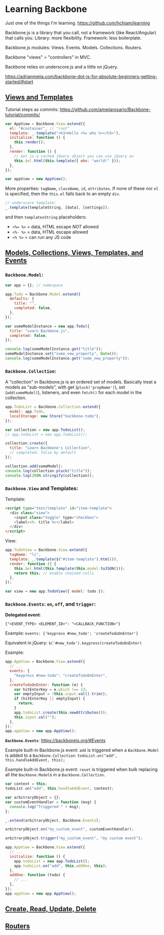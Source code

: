 # Learning Backbone

Just one of the things I'm learning. <https://github.com/hchiam/learning>

Backbone.js is a library that you call, not a framework (like React/Angular) that calls you. Library: more flexibility. Framework: less boilerplate.

Backbone.js modules: Views. Events. Models. Collections. Routers.

Backbone "views" = "controllers" in MVC.

Backbone relies on underscore.js and a little on jQuery.

<https://adrianmejia.com/backbone-dot-js-for-absolute-beginners-getting-started/#start>

## [Views and Templates](https://adrianmejia.com/backbone-dot-js-for-absolute-beginners-getting-started/#start)

Tutorial steps as commits: <https://github.com/amejiarosario/Backbone-tutorial/commits/>

```js
var AppView = Backbone.View.extend({
  el: "#container", // "root"
  template: _.template("<h3>Hello <%= who %></h3>"),
  initialize: function () {
    this.render();
  },
  render: function () {
    // $el is a cached jQuery object you can use jQuery on
    this.$el.html(this.template({ who: "world!" }));
  },
});

var appView = new AppView();
```

More properties: `tagName`, `className`, `id`, `attributes`. If none of these nor `el` is specified, then the `this.el` falls back to an empty `div`.

```js
// underscore template:
_.template(templateString, [data], [settings]);
```

and then `templatesString` placeholders:

- `<%= %>` = data, HTML escape _NOT_ allowed
- `<%- %>` = data, HTML escape allowed
- `<% %>` = can run any JS code

## [Models, Collections, Views, Templates, and Events](https://adrianmejia.com/backbone-js-for-absolute-beginners-getting-started-part-2/)

### `Backbone.Model`:

```js
var app = {}; // namespace

app.Todo = Backbone.Model.extend({
  defaults: {
    title: "",
    completed: false,
  },
});

var someModelInstance = new app.Todo({
  title: "Learn Backbone.js",
  completed: false,
});

console.log(someModelInstance.get("title"));
someModelInstance.set("some_new_property", Date());
console.log(someModelInstance.get("some_new_property"));
```

### `Backbone.Collection`:

A "collection" in Backbone.js is an ordered set of models. Basically treat a models as "sub-models", with get (`pluck('propName')`), set (`add(someModel)`), listeners, and even `fetch()` for each model in the collection.

```js
app.TodoList = Backbone.Collection.extend({
  model: app.Todo,
  localStorage: new Store("backbone-todo"),
});

var collection = new app.TodoList();
// app.todoList = new app.TodoList();

collection.create({
  title: "Learn Backbone's Collection",
  // completed: false by default
});

collection.add(someModel);
console.log(collection.pluck("title"));
console.log(JSON.stringify(collection));
```

### `Backbone.View` and Templates:

Template:

```html
<script type="text/template" id="item-template">
  <div class="view">
    <input class="toggle" type="checkbox">
    <label><%- title %></label>
  </div>
</script>
```

View:

```js
app.TodoView = Backbone.View.extend({
  tagName: "li",
  template: _.template($("#item-template").html()),
  render: function () {
    this.$el.html(this.template(this.model.toJSON()));
    return this; // enable chained calls
  },
});

var view = new app.TodoView({ model: todo });
```

### `Backbone.Events`: `on`, `off`, and `trigger`:

**Delegated event**:

`{"<EVENT_TYPE> <ELEMENT_ID>": "<CALLBACK_FUNCTION>"}`

Example: `events: {'keypress #new_todo': 'createTodoOnEnter'}`

Equivalent in jQuery: `$('#new_todo').keypress(createTodoOnEnter)`

Example:

```js
app.AppView = Backbone.View.extend({
  // ...
  events: {
    "keypress #new-todo": "createTodoOnEnter",
  },
  createTodoOnEnter: function (e) {
    var hitEnterKey = e.which !== 13;
    var emptyInput = !this.input.val().trim();
    if (hitEnterKey || emptyInput) {
      return;
    }
    app.todoList.create(this.newAttributes());
    this.input.val("");
  },
});
app.appView = new app.AppView();
```

**`Backbone.Events`**: <https://backbonejs.org/#Events>

Example built-in Backbone.js event: `add` is triggered when a `Backbone.Model` is added to a `Backbone.Collection`: `todoList.on("add", this.handleAddEvent, this);`

Example built-in Backbone.js event: `reset` is triggered when bulk replacing all the `Backbone.Model`s in a `Backbone.Collection`.

```js
var context = this;
todoList.on("add", this.handleAddEvent, context);
```

```js
var arbitraryObject = {};
var customEventHandler = function (msg) {
  console.log("Triggered " + msg);
};

_.extend(arbitraryObject, Backbone.Events);

arbitraryObject.on("my_custom_event", customEventHandler);

arbitraryObject.trigger("my_custom_event", "my custom event");
```

```js
app.AppView = Backbone.View.extend({
  // ...
  initialize: function () {
    app.todoList = new app.TodoList();
    app.todoList.on("add", this.addOne, this);
  },
  addOne: function (todo) {
    // ...
  },
});
app.appView = new app.AppView();
```

## [Create, Read, Update, Delete](https://adrianmejia.com/backbonejs-for-absolute-beginners-getting-started-part-3/)

<!-- TODO -->

## [Routers](https://adrianmejia.com/backbone-js-for-absolute-beginners-getting-started-part-4/)

<!-- TODO -->
